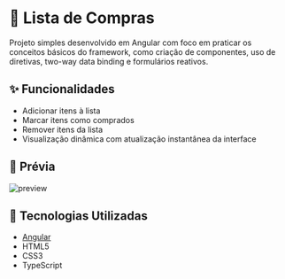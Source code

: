 # 🛒 Lista de Compras

Projeto simples desenvolvido em Angular com foco em praticar os conceitos básicos do framework, como criação de componentes, uso de diretivas, two-way data binding e formulários reativos.

## ✨ Funcionalidades

- Adicionar itens à lista
- Marcar itens como comprados
- Remover itens da lista
- Visualização dinâmica com atualização instantânea da interface

## 📸 Prévia

![preview](preview.png) <!-- Substitua ou remova se não houver imagem -->

## 🚀 Tecnologias Utilizadas

- [Angular](https://angular.io/)
- HTML5
- CSS3
- TypeScript


